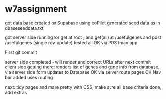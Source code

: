 # w7assignment

got data base created on Supabase using coPilot generated seed data as in dbaseseeddata.txt

got server side running for get at root ; and get(all) at /usefulgenes
and post /usefulgenes (single row update)
tested all OK via POSTman app.

First git commit

server side completed - will render and correct URLs after next commit
client side getting there: renders list of genes and gene info from database, via server side
form updates to Database OK via server
route pages OK Nav bar added uses routing

next: tidy pages and make pretty with CSS, make sure all base criteria done, add extras
